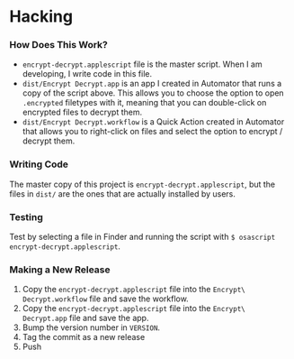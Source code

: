 # Hacking

### How Does This Work?

- `encrypt-decrypt.applescript` file is the master script. When I am developing, I write code in this file.
- `dist/Encrypt Decrypt.app` is an app I created in Automator that runs a copy of the script above. This allows you to choose the option to open `.encrypted` filetypes with it, meaning that you can double-click on encrypted files to decrypt them.
- `dist/Encrypt Decrypt.workflow` is a Quick Action created in Automator that allows you to right-click on files and select the option to encrypt / decrypt them.

### Writing Code

The master copy of this project is `encrypt-decrypt.applescript`, but the files in `dist/` are the ones that are actually installed by users.

### Testing

Test by selecting a file in Finder and running the script with `$ osascript encrypt-decrypt.applescript`.

### Making a New Release

1. Copy the `encrypt-decrypt.applescript` file into the `Encrypt\ Decrypt.workflow` file and save the workflow.
2. Copy the `encrypt-decrypt.applescript` file into the `Encrypt\ Decrypt.app` file and save the app.
3. Bump the version number in `VERSION`.
4. Tag the commit as a new release
5. Push
